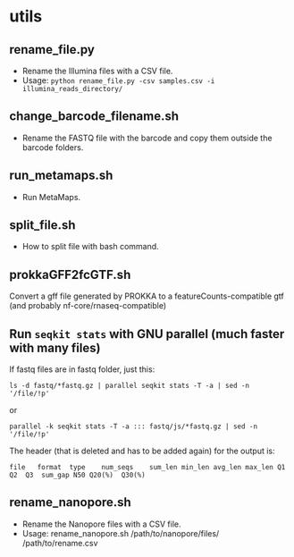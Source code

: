 # utils
## rename_file.py
* Rename the Illumina files with a CSV file.
* Usage: `python rename_file.py -csv samples.csv -i illumina_reads_directory/`
## change_barcode_filename.sh
* Rename the FASTQ file with the barcode and copy them outside the barcode folders.
## run_metamaps.sh
* Run MetaMaps.
## split_file.sh
* How to split file with bash command.
## prokkaGFF2fcGTF.sh
Convert a gff file generated by PROKKA to a featureCounts-compatible gtf (and probably nf-core/rnaseq-compatible)

## Run `seqkit stats` with GNU parallel (much faster with many files)
If fastq files are in fastq folder, just this:

`ls -d fastq/*fastq.gz | parallel seqkit stats -T -a | sed -n '/file/!p'`

or

`parallel -k seqkit stats -T -a ::: fastq/js/*fastq.gz | sed -n '/file/!p'`

The header (that is deleted and has to be added again) for the output is:

`file	format	type	num_seqs	sum_len	min_len	avg_len	max_len	Q1	Q2	Q3	sum_gap	N50	Q20(%)	Q30(%)`

## rename_nanopore.sh
* Rename the Nanopore files with a CSV file.
* Usage: rename_nanopore.sh /path/to/nanopore/files/ /path/to/rename.csv